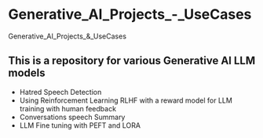 # Generative_AI_Projects_-_UseCases
Generative_AI_Projects_&amp;_UseCases

## This is a repository for various Generative AI LLM models 
 - Hatred Speech Detection
 - Using Reinforcement Learning RLHF with a reward model for LLM training with human feedback
 - Conversations speech Summary
 - LLM Fine tuning with PEFT and LORA
